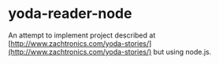 # yoda-reader-node

An attempt to implement project described at [http://www.zachtronics.com/yoda-stories/](http://www.zachtronics.com/yoda-stories/) but using node.js.